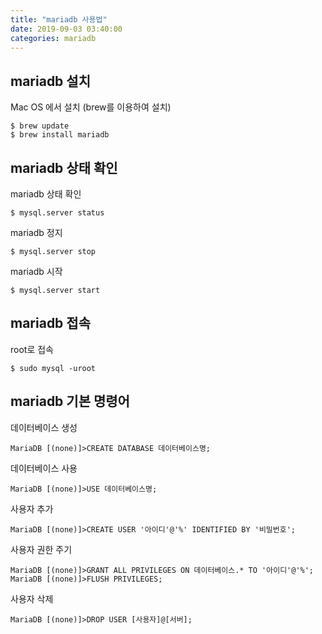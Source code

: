 ```yaml
---
title: "mariadb 사용법"
date: 2019-09-03 03:40:00
categories: mariadb
---
```


## mariadb 설치
Mac OS 에서 설치 (brew를 이용하여 설치)
```console
$ brew update
$ brew install mariadb
```

## mariadb 상태 확인
mariadb 상태 확인
```console
$ mysql.server status
```

mariadb 정지
```console
$ mysql.server stop
```

mariadb 시작
```console
$ mysql.server start
```

## mariadb 접속
root로 접속
```console
$ sudo mysql -uroot
```

## mariadb 기본 명령어
데이터베이스 생성
```console
MariaDB [(none)]>CREATE DATABASE 데이터베이스명;
```

데이터베이스 사용
```console
MariaDB [(none)]>USE 데이터베이스명;
```

사용자 추가
```console
MariaDB [(none)]>CREATE USER '아이디'@'%' IDENTIFIED BY '비밀번호';
```

사용자 권한 주기
```console
MariaDB [(none)]>GRANT ALL PRIVILEGES ON 데이터베이스.* TO '아이디'@'%';
MariaDB [(none)]>FLUSH PRIVILEGES;
```

사용자 삭제
```console
MariaDB [(none)]>DROP USER [사용자]@[서버];
```

